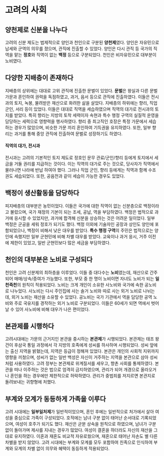 # 고려의 사회

## 양천제로 신분을 나누다
고려의 신분 제도는 법제적으로 양인과 천인으로 구분된 **양천제**였다. 양인은 자유민으로 납세와 군역의 의무를 졌으며, 관직에 진출할 수 있었다. 양인은 다시 관직 등 국가의 직역을 맡는 **정호**와 직역이 없는 **백정** 등으로 구분되었다. 천인은 비자유민으로 대부분이 노비였다.

## 다양한 지배층이 존재하다
지배층의 상위에는 대대로 고위 관직에 진출한 문벌이 있었다. **문벌**은 왕실과 다른 문벌 가문과 혼인하여 권력을 독점하였고, 과거, 음서 등으로 관직에 진출하였다. 이들은 전시과의 토지, 녹봉, 물려받은 재산으로 화려한 삶을 살았다.
지배층의 하위에는 향리, 직업 군인, 서리 등이 있었다. 이들은 대대로 직역을 세습하였으며 직역의 대가로 전시과의 토지를 받았다. 특히 향리는 지방의 토착 세력이자 속현과 특수 행정 구역의 실질적 운영을 담당하는 세력으로 영향력을 행사하였다. 향리 중 최고직인 호장은 특정 가문에서 세습하는 경우가 많았으며, 비슷한 가문 끼리 혼인하여 기득권을 유지하였다. 또한, 일부 향리는 과거를 통해 중앙 관직에 진출하여 문벌로 성장하기도 하였다.
#### 직역의 대가, 전시과
전시과는 고려의 기본적인 토지 제도로 정호인 문무 관료/군인/향리 등에게 토지에서 세금을 거둘 권리를 지급하는 것이다. 이는 직역의 대가로 주는 것으로, 당사자가 직역에서 물러나면 나라에 반납 하여야 했다. 그러나 직업 군인, 향리 등에게는 직역과 함께 수조권도 세습되었다. 또한, 공음전과 같이 세습이 가능한 경우도 있었다.

## 백정이 생산활동을 담당하다
피지배층의 대부분은 농민이었다. 이들은 국가에 대한 직역이 없는 신분층으로 백정이라고 불렀으며, 국가 재정의 기본이 되는 조세, 공납, 역을 부담하였다. 백정은 법적으로 과거에 응시할 수 있었지만, 과거에 합격해 신분을 상승하는 것은 어려운 일이었다. 일부 백정은 군공을 세워 정호가 되기도 했다. 백정 이외에 기술자인 공장과 상인도 양인에 포함되었으나, 백정이 비해서 낮은 대우를 받았다.
**특수 행정 구역**의 주민은 법적으로는 양인에 속했지만 일부 군현민에 비해 차별 대우를 받았다. 교육이나 과거 응시, 거주 이전에 제한이 있었고, 일반 군현민보다 많은 세금을 부담하였다.

## 천인의 대부분은 노비로 구성되다
천인은 고려 신분제의 최하층을 이루었다. 이들 중 대다수는 **노비**였는데, 재산으로 간주되어 매매/상속/증여가 가능했다. 또한, 부모 중 한 명이 노비이면 자녀도 노비가 되는 **일천즉천**의 원칙이 적용되었다.
노비는 크게 개인이 소유한 사노비와 국가에 속한 공노비로 나누었다. 사노비는 다시 주인집에 사는 솔거 노비와 따로 사는 외거 노비로 나뉘는데, 외거 노비는 재산을 소유할 수 있었다.
공노비는 국가 기관에서 역을 담당한 공역 노비와 주로 국유지를 경작하는 외거 노비로 구분되었다. 이들은 60세가 되면 역에서 벗어날 수 있어 사노비에 비해 대우가 나은 편이었다.

## 본관제를 시행하다
고려시대에는 가문의 근거지인 본관을 중시하는 **본관제**가 시행되었다. 본관제는 태조 왕건이 후삼국 통일 과정에서 각 지방의 호족에게 성씨를 하사하며 시행되었다. 성씨 앞에는 출신 지역을 밝혔는데, 지역은 등급이 정해져 있었다. 본관은 개인의 사회적 지위까지 영향을 끼쳤으며, 성씨가 없는 일반 백성은 자신이 거주하는 지역을 본관으로 삼아 성씨처럼 사용하였다.
고려 정부는 본관제로 위계질서를 세우고, 향촌 사회를 통제하였다. 본관을 떠나 이주하는 것은 법으로 엄격히 금지하였으며, 관리가 되어 개경으로 올라오거나 혼인을 하는 경우에만 제한적으로 허락하였다. 관리가 중법죄를 저지르면 본관지로 돌려보내는 귀향형에 처했다.

## 부계와 모계가 동등하게 가족을 이루다
고려 시대에는 **일부일처제**가 일반적이었으며, 혼인 후에는 일반적으로 처가에서 살아 여성을 중심으로 가족이 구성되었다. 호적에는 남녀 구분 없이 태어난 순서대로 기록되었으며, 여성이 호주가 되기도 했다. 재산은 균분 상속을 원칙으로 하였으며, 남녀가 구분 없이 돌아가며 제사를 지내는 경우가 많았다. 여성이 결혼을 하더라도 자신의 재산을 그대로 유지하였다. 이혼과 재혼도 비교적 자유로웠으며, 재혼으로 태어난 자손도 별 다른 차별을 받지 않았다.
고려 시대에는 부계와 모계를 모두 포함하여 친족으로 인식하여 부계와 모계의 차별 없이 의무와 혜택이 동등하게 적용되었다.
